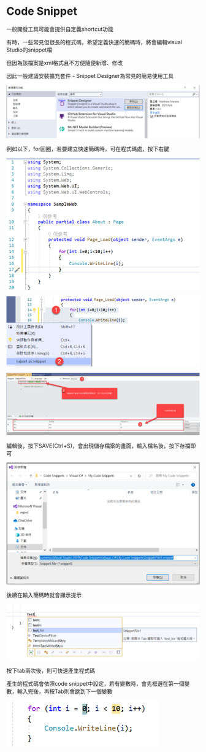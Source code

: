 # Code Snippet

一般開發工具可能會提供自定義shortcut功能

有時，一些常見但很長的程式碼，希望定義快速的簡碼時，將會編輯visual Studio的snippet檔

但因為該檔案是xml格式且不方便隨便新增、修改

因此一般建議安裝擴充套件 - Snippet Designer為常見的簡易使用工具

![](../../.gitbook/assets/image%20%28472%29.png)

例如以下，for回圈，若要建立快速簡碼時，可在程式碼處，按下右鍵

![](../../.gitbook/assets/image%20%28460%29.png)

![](../../.gitbook/assets/image%20%28455%29.png)



![](../../.gitbook/assets/image%20%28451%29.png)

編輯後，按下SAVE\(Ctrl+S\)，會出現儲存檔案的畫面，輸入檔名後，按下存檔即可

![](../../.gitbook/assets/image%20%28450%29.png)

後續在輸入簡碼時就會顯示提示

![](../../.gitbook/assets/image%20%28453%29.png)

按下tab兩次後，則可快速產生程式碼

產生的程式碼會依照code snippet中設定，若有變數時，會先框選在第一個變數，輸入完後，再按Tab則會跳到下一個變數

![](../../.gitbook/assets/image%20%28456%29.png)



